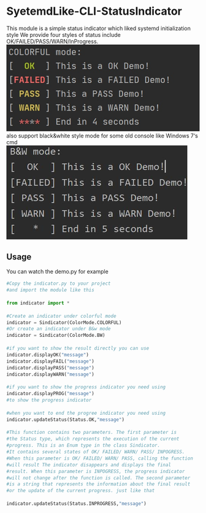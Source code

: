 # SyetemdLike-CLI-StatusIndicator
This module is a simple status indicator which liked systemd initialization style
We provide four styles of status include OK/FAILED/PASS/WARN/InProgress.<br>
![image](asset/color.jpg)<br>
also support black&white style mode for some old console like Windows 7‘s cmd<br>
![image](asset/BW.jpg)<br>

## Usage
You can watch the demo.py for example
```python
#Copy the indicator.py to your project
#and import the module like this

from indicator import *

#Create an indicator under colorful mode
indicator = Sindicator(ColorMode.COLORFUL)
#Or create an indicator under B&w mode
indicator = Sindicator(ColorMode.BW)

#if you want to show the result directly you can use
indicator.displayOK("message")
indicator.displayFAIL("message")
indicator.displayPASS("message")
indicator.displayWARN("message")

#if you want to show the progress indicator you need using
indicator.displayPROG("message")
#to show the progress indicator

#when you want to end the progree indicator you need using
indicator.updateStatus(Status.OK,"message")

#This function contains two parameters. The first parameter is 
#the Status type, which represents the execution of the current 
#progress. This is an Enum type in the class Sindicator.
#It contains several states of OK/ FAILED/ WARN/ PASS/ INPOGRESS.
#When this parameter is OK/ FAILED/ WARN/ PASS, calling the function
#will result The indicator disappears and displays the final
#result. When this parameter is INPOGRESS, the progress indicator
#will not change after the function is called. The second parameter
#is a string that represents the information about the final result
#or the update of the current progress. just like that

indicator.updateStatus(Status.INPROGRESS,"message")
    
```